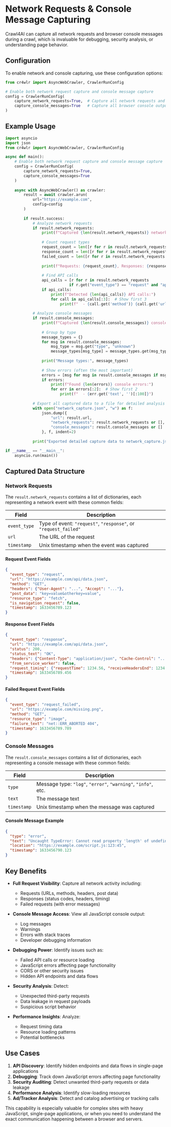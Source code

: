 # Network Requests & Console Message Capturing

Crawl4AI can capture all network requests and browser console messages during a crawl, which is invaluable for debugging, security analysis, or understanding page behavior.

## Configuration

To enable network and console capturing, use these configuration options:

```python
from cr4wlr import AsyncWebCrawler, CrawlerRunConfig

# Enable both network request capture and console message capture
config = CrawlerRunConfig(
    capture_network_requests=True,  # Capture all network requests and responses
    capture_console_messages=True   # Capture all browser console output
)
```

## Example Usage

```python
import asyncio
import json
from cr4wlr import AsyncWebCrawler, CrawlerRunConfig

async def main():
    # Enable both network request capture and console message capture
    config = CrawlerRunConfig(
        capture_network_requests=True,
        capture_console_messages=True
    )
    
    async with AsyncWebCrawler() as crawler:
        result = await crawler.arun(
            url="https://example.com",
            config=config
        )
        
        if result.success:
            # Analyze network requests
            if result.network_requests:
                print(f"Captured {len(result.network_requests)} network events")
                
                # Count request types
                request_count = len([r for r in result.network_requests if r.get("event_type") == "request"])
                response_count = len([r for r in result.network_requests if r.get("event_type") == "response"])
                failed_count = len([r for r in result.network_requests if r.get("event_type") == "request_failed"])
                
                print(f"Requests: {request_count}, Responses: {response_count}, Failed: {failed_count}")
                
                # Find API calls
                api_calls = [r for r in result.network_requests 
                            if r.get("event_type") == "request" and "api" in r.get("url", "")]
                if api_calls:
                    print(f"Detected {len(api_calls)} API calls:")
                    for call in api_calls[:3]:  # Show first 3
                        print(f"  - {call.get('method')} {call.get('url')}")
            
            # Analyze console messages
            if result.console_messages:
                print(f"Captured {len(result.console_messages)} console messages")
                
                # Group by type
                message_types = {}
                for msg in result.console_messages:
                    msg_type = msg.get("type", "unknown")
                    message_types[msg_type] = message_types.get(msg_type, 0) + 1
                
                print("Message types:", message_types)
                
                # Show errors (often the most important)
                errors = [msg for msg in result.console_messages if msg.get("type") == "error"]
                if errors:
                    print(f"Found {len(errors)} console errors:")
                    for err in errors[:2]:  # Show first 2
                        print(f"  - {err.get('text', '')[:100]}")
            
            # Export all captured data to a file for detailed analysis
            with open("network_capture.json", "w") as f:
                json.dump({
                    "url": result.url,
                    "network_requests": result.network_requests or [],
                    "console_messages": result.console_messages or []
                }, f, indent=2)
            
            print("Exported detailed capture data to network_capture.json")

if __name__ == "__main__":
    asyncio.run(main())
```

## Captured Data Structure

### Network Requests

The `result.network_requests` contains a list of dictionaries, each representing a network event with these common fields:

| Field | Description |
|-------|-------------|
| `event_type` | Type of event: `"request"`, `"response"`, or `"request_failed"` |
| `url` | The URL of the request |
| `timestamp` | Unix timestamp when the event was captured |

#### Request Event Fields

```json
{
  "event_type": "request",
  "url": "https://example.com/api/data.json",
  "method": "GET",
  "headers": {"User-Agent": "...", "Accept": "..."},
  "post_data": "key=value&otherkey=value",
  "resource_type": "fetch",
  "is_navigation_request": false,
  "timestamp": 1633456789.123
}
```

#### Response Event Fields

```json
{
  "event_type": "response",
  "url": "https://example.com/api/data.json",
  "status": 200,
  "status_text": "OK",
  "headers": {"Content-Type": "application/json", "Cache-Control": "..."},
  "from_service_worker": false,
  "request_timing": {"requestTime": 1234.56, "receiveHeadersEnd": 1234.78},
  "timestamp": 1633456789.456
}
```

#### Failed Request Event Fields

```json
{
  "event_type": "request_failed",
  "url": "https://example.com/missing.png",
  "method": "GET",
  "resource_type": "image",
  "failure_text": "net::ERR_ABORTED 404",
  "timestamp": 1633456789.789
}
```

### Console Messages

The `result.console_messages` contains a list of dictionaries, each representing a console message with these common fields:

| Field | Description |
|-------|-------------|
| `type` | Message type: `"log"`, `"error"`, `"warning"`, `"info"`, etc. |
| `text` | The message text |
| `timestamp` | Unix timestamp when the message was captured |

#### Console Message Example

```json
{
  "type": "error",
  "text": "Uncaught TypeError: Cannot read property 'length' of undefined",
  "location": "https://example.com/script.js:123:45",
  "timestamp": 1633456790.123
}
```

## Key Benefits

- **Full Request Visibility**: Capture all network activity including:
  - Requests (URLs, methods, headers, post data)
  - Responses (status codes, headers, timing)
  - Failed requests (with error messages)
  
- **Console Message Access**: View all JavaScript console output:
  - Log messages
  - Warnings
  - Errors with stack traces
  - Developer debugging information

- **Debugging Power**: Identify issues such as:
  - Failed API calls or resource loading
  - JavaScript errors affecting page functionality
  - CORS or other security issues
  - Hidden API endpoints and data flows

- **Security Analysis**: Detect:
  - Unexpected third-party requests
  - Data leakage in request payloads
  - Suspicious script behavior

- **Performance Insights**: Analyze:
  - Request timing data
  - Resource loading patterns
  - Potential bottlenecks

## Use Cases

1. **API Discovery**: Identify hidden endpoints and data flows in single-page applications
2. **Debugging**: Track down JavaScript errors affecting page functionality
3. **Security Auditing**: Detect unwanted third-party requests or data leakage
4. **Performance Analysis**: Identify slow-loading resources
5. **Ad/Tracker Analysis**: Detect and catalog advertising or tracking calls

This capability is especially valuable for complex sites with heavy JavaScript, single-page applications, or when you need to understand the exact communication happening between a browser and servers.